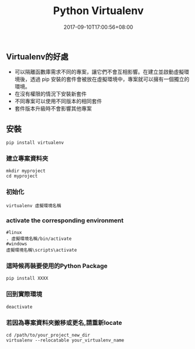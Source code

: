 ﻿---
title: "Python Virtualenv"
date: 2017-09-10T17:00:56+08:00
tags: [ "Development", "Python" ]
categories: [ "Development" ]
draft: true
---

## Virtualenv的好處
- 可以隔離函數庫需求不同的專案，讓它們不會互相影響。在建立並啟動虛擬環境後，透過 pip 安裝的套件會被放在虛擬環境中，專案就可以擁有一個獨立的環境。
- 在沒有權限的情況下安裝新套件
- 不同專案可以使用不同版本的相同套件
- 套件版本升級時不會影響其他專案

## 安裝
```
pip install virtualenv
```

### 建立專案資料夾
```
mkdir myproject
cd myproject
```

### 初始化
```
virtualenv 虛擬環境名稱
```

### activate the corresponding environment
```
#linux
. 虛擬環境名稱/bin/activate
#windows
虛擬環境名稱\scripts\activate
```

### 這時候再裝要使用的Python Package
```
pip install XXXX
```

### 回到實際環境
```
deactivate
```

### 若因為專案資料夾搬移或更名,請重新locate
```
cd /path/to/your_project_new_dir
virtualenv --relocatable your_virtualenv_name
```